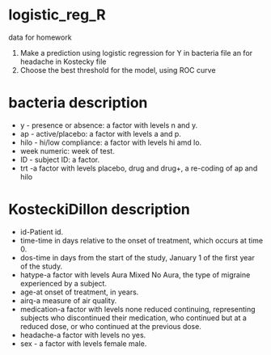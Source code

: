 # logistic_reg_R
data for homework
1. Make a prediction using logistic regression 
for Y in bacteria file an for headache in Kostecky file
2. Choose the best threshold for the model, using ROC curve


# bacteria description

- y - presence or absence: a factor with levels n and y.
- ap - active/placebo: a factor with levels a and p.
- hilo - hi/low compliance: a factor with levels hi amd lo.
- week numeric: week of test.
- ID - subject ID: a factor.
- trt -a factor with levels placebo, drug and drug+, a re-coding of ap and hilo

# KosteckiDillon description

- id-Patient id.
- time-time in days relative to the onset of treatment, which occurs at time 0.
- dos-time in days from the start of the study, January 1 of the first year of the study.
- hatype-a factor with levels Aura Mixed No Aura, the type of migraine experienced by a subject.
- age-at onset of treatment, in years.
- airq-a measure of air quality.
- medication-a factor with levels none reduced continuing, representing subjects who discontinued their medication, who continued but at a reduced dose, or who continued at the previous dose.
- headache-a factor with levels no yes.
- sex - a factor with levels female male.
